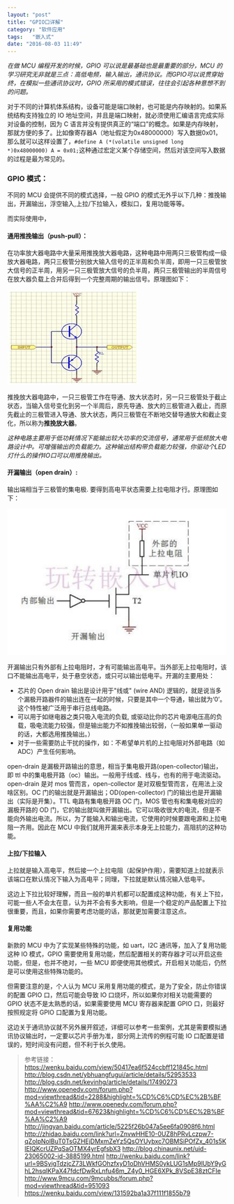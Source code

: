 ```yaml
---
layout: "post"
title: "GPIO口详解"
category: "软件应用"
tags:   "嵌入式"
date: "2016-08-03 11:49"
---
```


*在做 MCU 编程开发的时候，GPIO 可以说是最基础也是最重要的部分，MCU 的学习研究无非就是三点：高低电频，输入输出，通讯协议。而GPIO可以说贯穿始终，在模拟一些通讯协议时，GPIO 所采用的模式错误，往往会引起各种意想不到的问题。*

对于不同的计算机体系结构，设备可能是端口映射，也可能是内存映射的。如果系统结构支持独立的 IO 地址空间，并且是端口映射，就必须使用汇编语言完成实际对设备的控制，因为 C 语言并没有提供真正的“端口”的概念。如果是内存映射，那就方便的多了。比如像寄存器A（地址假定为0x48000000）写入数据0x01，那么就可以这样设置了，`#define A (*(volatile unsigned long *)0x48000000) A = 0x01;`这种通过宏定义某个存储空间，然后对该空间写入数据的过程是最为常见的。

### GPIO 模式：

不同的 MCU 会提供不同的模式选择，一般 GPIO 的模式无外乎以下几种：推挽输出，开漏输出，浮空输入,上拉/下拉输入，模拟口，复用功能等等。

而实际使用中，

#### 通用推挽输出（push-pull）：
在功率放大器电路中大量采用推挽放大器电路，这种电路中用两只三极管构成一级放大器电路，两只三极管分别放大输入信号的正半周和负半周，即用一只三极管放大信号的正半周，用另一只三极管放大信号的负半周，两只三极管输出的半周信号在放大器负载上合并后得到一个完整周期的输出信号。原理图如下：

![](https://raw.githubusercontent.com/noparkinghere/noparkinghere.github.io/master/img/2016-08-03-gpio%E5%8F%A3%E8%AF%A6%E8%A7%A3/8b82b9014a90f6037a3d50aa3a12b31bb151ed4a.jpg)

推挽放大器电路中，一只三极管工作在导通、放大状态时，另一只三极管处于截止状态，当输入信号变化到另一个半周后，原先导通、放大的三极管进入截止，而原先截止的三极管进入导通、放大状态，两只三极管在不断地交替导通放大和截止变化，所以称为**推挽放大器**。

*这种电路主要用于低功耗情况下能输出较大功率的交流信号，通常用于低频放大电路设计中。可增强输出的负载能力。这种输出结构带负载能力较强，你驱动个LED灯什么的操作IO口可以用推挽输出。*

<!-- more -->

#### 开漏输出（open drain）:

输出端相当于三极管的集电极. 要得到高电平状态需要上拉电阻才行。原理图如下：

![](https://raw.githubusercontent.com/noparkinghere/noparkinghere.github.io/master/img/2016-08-03-gpio%E5%8F%A3%E8%AF%A6%E8%A7%A3/DeepinScrot-2019.png)

开漏输出只有外部有上拉电阻时，才有可能输出高电平。当外部无上拉电阻时，该口不能输出高电平，处于悬空状态，或只可以输出低电平。开漏的主要用处：
- 芯片的 Open drain 输出是设计用于"线或" (wire AND) 逻辑的，就是说当多个漏极开路器件的输出连在一起的时候，只要是其中一个导通，输出就为‘0’。这个特性被广泛用于串行总线电路。
- 可以用于如继电器之类只吸入电流的负载, 或驱动比你的芯片电源电压高的负载，吸电流能力较强，但是输出能力不如推挽输出较弱，（一般如果单一驱动的话，大都选用推挽输出。）
- 对于一些需要防止干扰的操作，如：不希望单片机的上拉电阻对外部电路（如ADC）产生任何影响。

open-drain 是漏极开路输出的意思，相当于集电极开路(open-collector)输出，即 ttl 中的集电极开路（oc）输出。一般用于线或、线与，也有的用于电流驱动。open-drain 是对 mos 管而言，open-collector 是对双极型管而言，在用法上没啥区别。OC 门的输出就是开漏输出；OD(open-collector) 门的输出也是开漏输出（实际是开集）。TTL 电路有集电极开路 OC 门，MOS 管也有和集电极对应的漏极开路的 OD 门，它的输出就叫做开漏输出。它可以吸收很大的电流，但是不能向外输出电流。所以，为了能输入和输出电流，它使用的时候要跟电源和上拉电阻一齐用。因此在 MCU 中我们就用开漏来表示本身无上拉能力，高阻抗的这种功能。

#### 上拉/下拉输入

上拉就是输入高电平，然后接一个上拉电阻（起保护作用），需要知道上拉就表示该端口在默认情况下输入为高电平；同理，下拉就是默认情况输入低电平。

这边上下拉比较好理解，而且一般的单片机都可以配置成这种功能，有关上下拉，可能一些人不会太在意，认为并不会有多大影响，但是一个稳定的产品配置上下拉很重要，而且，如果你需要考虑功能的话，那就更加需要注意这点。

#### 复用功能

新款的 MCU 中为了实现某些特殊的功能，如 uart，I2C 通讯等，加入了复用功能这种 IO 模式，GPIO 需要使用复用功能，然后配置相关的寄存器才可以开启这些功能，但是，也并不绝对，一些 MCU 即便使用其他模式，开启相关功能后，仍然是可以使用这些特殊功能的。

但需要注意的是，个人认为 MCU 采用复用功能的模式，是为了安全，防止你错误的配置 GPIO 口，然后可能会导致 IO 口烧坏，所以如果你对相关功能需要的 GPIO 状态不是太熟悉的话，如果需要使用 MCU 寄存器来配置 GPIO 口，则最好按照规定将 GPIO 口配置为复用功能。

这边关于通讯协议就不另外展开叙述，详细可以参考一些案例，尤其是需要模拟通讯协议输出时，一定要以芯片手册为准，部分网上流传的例程可能 IO 口配置是错误的，短时间没有问题，但不利于长久使用。



> 参考链接：
> https://wenku.baidu.com/view/50417ea6f524ccbff121845c.html
> http://blog.csdn.net/ybhuangfugui/article/details/52953533
> http://blog.csdn.net/kevinhg/article/details/17490273
> http://www.openedv.com/forum.php?mod=viewthread&tid=2288&highlight=%CD%C6%CD%EC%2B%BF%AA%C2%A9
> http://www.openedv.com/forum.php?mod=viewthread&tid=67623&highlight=%CD%C6%CD%EC%2B%BF%AA%C2%A9  
> http://jingyan.baidu.com/article/5225f26b047a5ee6fa0908f6.html
> http://zhidao.baidu.com/link?url=ZnvwHHE10-0UZ8hPRvLczpw7-qZolpNolBuT0TsGZHEjDMxmZeYz5QsOYUybxc7OBMSiPOfZx_401s5KlEIQKcrUZPqSaOTMX4yrEgfsbX3
> http://blog.chinaunix.net/uid-23065002-id-3885199.html
> http://wenku.baidu.com/link?url=9BSyigTdzjcZ73LWkfGOhzfxyD1oDhVHMS0ykLUG1sMp9lUbY9yGhL2hsqIKPaX47fdcfDwRxLnfu46m_Z4y0_HGE6XPk_8VSpE38ztCFIe
> http://www.9mcu.com/9mcubbs/forum.php?mod=viewthread&tid=951093
> https://wenku.baidu.com/view/131592ba1a37f111f1855b79
